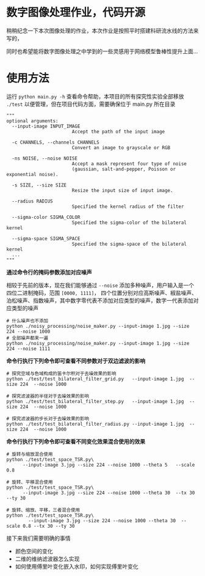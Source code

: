 # 数字图像处理作业，代码开源

稍稍纪念一下本次图像处理的作业，本次作业是按照平时搭建科研流水线的方法来写的，

同时也希望能将数字图像处理之中学到的一些灵感用于网络模型鲁棒性提升上面...


# 使用方法
运行 `python main.py -h` 查看命令帮助，本项目的所有探究性实验全部移放 `./test` 以便管理，但在项目代码方面，需要确保位于 main.py 所在目录
```
"""
optional arguments:
  --input-image INPUT_IMAGE
                        Accept the path of the input image
  
  -c CHANNELS, --channels CHANNELS
                        Convert an image to grayscale or RGB
  
  -ns NOISE, --noise NOISE
                        Accept a mask represent four type of noise 
                        (gaussian, salt-and-pepper, Poisson or exponential noise).
  
  -s SIZE, --size SIZE  
                        Resize the input size of input image.
  
  --radius RADIUS       
                        Specified the kernel radius of the filter
  
  --sigma-color SIGMA_COLOR
                        Specified the sigma-color of the bilateral kernel
  
  --sigma-space SIGMA_SPACE
                        Specified the sigma-space of the bilateral kernel
  ...
"""
```



**通过命令行的掩码参数添加对应噪声**

相较于先前的版本，现在我们能够通过 `--noise` 添加多种噪声，用户输入是一个四位二进制掩码，范围 `[0000, 1111]`，
四个位置分别对应高斯噪声、椒盐噪声、泊松噪声、指数噪声，其中数字零代表不添加对应类型的噪声，数字一代表添加对应类型的噪声

```shell
# 什么噪声也不添加
python ./noisy_processing/noise_maker.py --input-image 1.jpg --size 224 --noise 1000
# 全部噪声都来一遍
python ./noisy_processing/noise_maker.py --input-image 1.jpg --size 224 --noise 1111
```



**命令行执行下列命令即可查看不同参数对于双边滤波的影响**
```shell
# 探究空域与色域构成的笛卡尔积对于去噪效果的影响
python ./test/test_bilateral_filter_grid.py   --input-image 1.jpg  --size 224  --noise 1000

# 探究滤波器的半径对于去噪效果的影响
python ./test/test_bilateral_filter_step.py   --input-image 1.jpg  --size 224  --noise 1000

# 探究滤波器的步长对于去噪效果的影响
python ./test/test_bilateral_filter_radius.py --input-image 1.jpg  --size 224  --noise 1000
```



**命令行执行下列命令即可查看不同变化效果混合使用的效果**
```shell
# 旋转与缩放混合使用
python ./test/test_space_TSR.py\
      --input-image 3.jpg --size 224 --noise 1000 --theta 5   --scale 0.8

# 旋转、平移混合使用
python ./test/test_space_TSR.py\ 
      --input-image 3.jpg --size 224 --noise 1000 --theta 30  --tx 30 --ty 30

# 旋转、缩放、平移，三者混合使用
python ./test/test_space_TSR.py\
        --input-image 3.jpg --size 224 --noise 1000 --theta 30  --scale 0.8 --tx 30 --ty 30
```

接下来我们需要明确的事情
- 颜色空间的变化
- 二维的维纳滤波器怎么实现
- 如何使用傅里叶变化嵌入水印，如何实现傅里叶变化